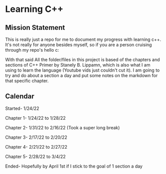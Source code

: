 # Learning C++

## Mission Statement

This is really just a repo for me to document my progress with learning c++. It's not really for anyone besides myself, so if you are a person cruising through my repo's hello c:

With that said All the folder/files in this project is based of the chapters and sections of C++ Primer by Stanely B. Lippamn, which is also what I am using to learn the language (Youtube vids just couldn't cut it). I am going to try and do about a section a day and put some notes on the markdown for that specific chapter.

## Calendar

Started- 1/24/22

Chapter 1- 1/24/22 to 1/28/22

Chapter 2- 1/31/22 to 2/16/22 (Took a super long break)

Chapter 3- 2/17/22 to 2/20/22

Chapter 4- 2/21/22 to 2/27/22

Chapter 5- 2/28/22 to 3/4/22

Ended- Hopefully by April 1st if I stick to the goal of 1 section a day
